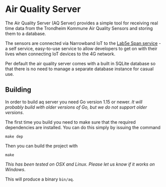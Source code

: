 # Air Quality Server

The Air Quality Server (AQ Server) provides a simple tool for
receiving real time data from the Trondheim Kommune Air Quality
Sensors and storing them to a database.  

The sensors are connected via Narrowband IoT to the [Lab5e Span
service](https://span.lab5e.com/) - a self service, easy-to-use
service to allow developers to get on with their lives when connecting
IoT devices to the 4G network.

Per default the air quality server comes with a built in SQLite
database so that there is no need to manage a separate database
instance for casual use.

## Building

In order to build aq server you need Go version 1.15 or newer.  *It
will probably build with older versions of Go, but we do not support
older versions*.

The first time you build you need to make sure that the required
dependencies are installed.  You can do this simply by issuing the
command

    make dep

Then you can build the project with

    make

*This has been tested on OSX and Linux.  Please let us know if it
works on Windows*.

This will produce a binary `bin/aq`.
